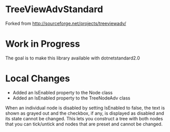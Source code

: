 TreeViewAdvStandard
===========

Forked from http://sourceforge.net/projects/treeviewadv/

# Work in Progress

The goal is to make this library available with dotnetstandard2.0

# Local Changes

* Added an IsEnabled property to the Node class
* Added an IsEnabled property to the TreeNodeAdv class

When an individual node is disabled by setting IsEnabled to false, the text is shown as grayed out and the checkbox, if any, is displayed as disabled and its state cannot be changed. This lets you construct a tree with both nodes that you can tick/untick and nodes that are preset and cannot be changed.
